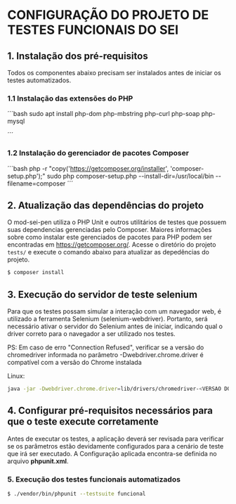 ﻿# CONFIGURAÇÃO DO PROJETO DE TESTES FUNCIONAIS DO SEI


## 1. Instalação dos pré-requisitos

Todos os componentes abaixo precisam ser instalados antes de iniciar os testes automatizados.

### 1.1 Instalação das extensões do PHP

´´´bash
sudo apt install php-dom php-mbstring php-curl php-soap php-mysql

´´´

### 1.2 Instalação do gerenciador de pacotes Composer

´´´bash
php -r "copy('https://getcomposer.org/installer', 'composer-setup.php');"
sudo php composer-setup.php --install-dir=/usr/local/bin --filename=composer
´´´


## 2. Atualização das dependências do projeto

O mod-sei-pen utiliza o PHP Unit e outros utilitários de testes que possuem suas dependencias gerenciadas pelo Composer. Maiores informações sobre como instalar este gerenciados de pacotes para PHP podem ser encontradas em https://getcomposer.org/.
Acesse o diretório do projeto ```tests/``` e execute o comando abaixo para atualizar as depedências do projeto.

```bash
$ composer install
```

## 3. Execução do servidor de teste selenium

Para que os testes possam simular a interação com um navegador web, é utilizado a ferramenta Selenium (selenium-webdriver). Portanto, será necessário ativar o servidor do Selenium antes de iniciar, indicando qual o driver correto para o navegador a ser utilizado nos testes.

PS: Em caso de erro "Connection Refused", verificar se a versão do chromedriver informada no parâmetro -Dwebdriver.chrome.driver é compatível com a versão do Chrome instalada

Linux:
``` bash
java -jar -Dwebdriver.chrome.driver=lib/drivers/chromedriver-<VERSAO DO DRIVER> lib/selenium-server-standalone-3.11.0.jar
```

## 4. Configurar pré-requisitos necessários para que o teste execute corretamente
Antes de executar os testes, a aplicação deverá ser revisada para verificar se os parâmetros estão devidamente configurados para a cenário de teste que irá ser executado. A Configuração aplicada encontra-se definida no arquivo **phpunit.xml**.


### 5. Execução dos testes funcionais automatizados

```bash
$ ./vendor/bin/phpunit --testsuite funcional
```
